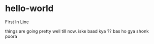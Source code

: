 # hello-world
First In Line 

things are going pretty well till now. 
iske baad kya ??
bas ho gya shonk poora 
